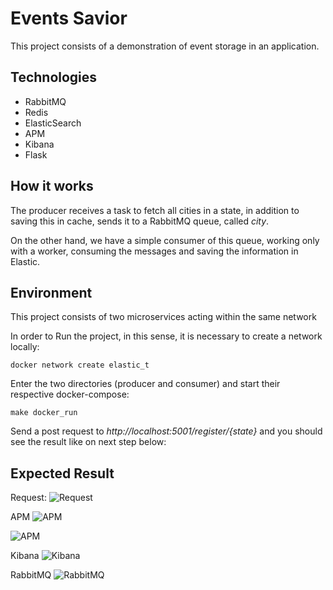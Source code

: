 # Events Savior

This project consists of a demonstration of event storage in an application.


## Technologies

* RabbitMQ
* Redis
* ElasticSearch
* APM
* Kibana
* Flask


## How it works

The producer receives a task to fetch all cities in a state, in addition to saving this in cache, sends it to a RabbitMQ queue, called *city*.

On the other hand, we have a simple consumer of this queue, working only with a worker, consuming the messages and saving the information in Elastic.


## Environment

This project consists of two microservices acting within the same network

In order to Run the project, in this sense, it is necessary to create a network locally:


    docker network create elastic_t

Enter the two directories (producer and consumer) and start their respective docker-compose:
    
    make docker_run


Send a post request to *http://localhost:5001/register/{state}* and you should see the result like on next step below:


## Expected Result

Request:
![Request](https://user-images.githubusercontent.com/32064166/131373278-95d8c7da-24eb-47ee-8c9c-db90015c6f14.png)

APM
![APM](https://user-images.githubusercontent.com/32064166/131372368-2b1ceeee-272f-4e02-b5ee-df6a4bad2a8c.png)

![APM](https://user-images.githubusercontent.com/32064166/131372383-1aee2841-d957-4349-8cc6-a1bddc3b3ec2.png)

Kibana
![Kibana](https://user-images.githubusercontent.com/32064166/131372389-d25a3c64-2308-42a1-94f2-546eb1011045.png)

RabbitMQ
![RabbitMQ](https://user-images.githubusercontent.com/32064166/131372409-6a8d40d4-8e08-4eb3-872d-ad3b3ed039de.png)
